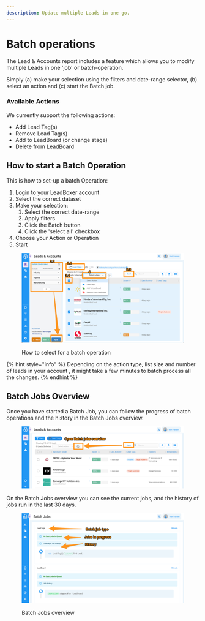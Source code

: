 ```yaml
---
description: Update multiple Leads in one go.
---
```


# Batch operations

The Lead & Accounts report includes a feature which allows you to modify multiple Leads in one 'job' or batch-operation.

Simply (a) make your selection using the filters and date-range selector, (b) select an action and (c) start the Batch job.

### Available Actions

We currently support the following  actions:

* Add Lead Tag(s)
* Remove Lead Tag(s)
* Add to LeadBoard (or change stage)
* Delete from LeadBoard

## How to start a Batch Operation

This is how to set-up a batch Operation:

1. Login to your LeadBoxer account&#x20;
2. Select the correct dataset&#x20;
3. Make your selection:
   1. Select the correct date-range
   2. Apply filters&#x20;
   3. Click the Batch button
   4. Click the 'select all' checkbox
4. Choose your Action or Operation
5. Start

<figure><img src="../../.gitbook/assets/LeadBoxer_App (2) (1).png" alt=""><figcaption><p>How to select for a batch operation</p></figcaption></figure>

{% hint style="info" %}
Depending on the action type, list size and number of leads in your account , it might take a few minutes to batch process all the changes.
{% endhint %}

## Batch Jobs Overview

Once you have started a Batch Job, you can follow the progress of batch operations and the history in the Batch Jobs overview.

<figure><img src="../../.gitbook/assets/LeadBoxer_App (1) (1) (1) (1) (1).png" alt=""><figcaption></figcaption></figure>

On the Batch Jobs overview you can see the current jobs, and the history of jobs run in the last 30 days.

<figure><img src="../../.gitbook/assets/LeadBoxer_App (2) (1) (1).png" alt=""><figcaption><p>Batch Jobs overview</p></figcaption></figure>
